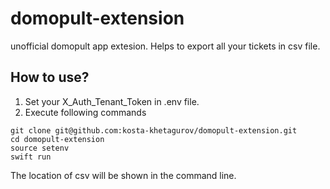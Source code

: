 # domopult-extension

unofficial domopult app extesion.
Helps to export all your tickets in csv file.

## How to use?

1. Set your X_Auth_Tenant_Token in .env file.
2. Execute following commands
```
git clone git@github.com:kosta-khetagurov/domopult-extension.git
cd domopult-extension
source setenv
swift run
```

The location of csv will be shown in the command line.
